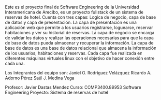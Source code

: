 Este es el proyecto final de Software Engineering de la Universidad Interamericana de Arecibo, es un proyecto fullstack de un sistema de reservas de hotel. Cuenta con tres capas: Logica de negocio, capa de base de datos y capa de presentación. La capa de presentación es una aplicación web que permite a los usuarios registrarse, loguearse, reservar habitaciones y ver su historial de reservas. La capa de negocio se encarga de validar los datos y realizar las operaciones necesarias para que la capa de base de datos pueda almacenar y recuperar la información. La capa de base de datos es una base de datos relacional que almacena la información de los usuarios, habitaciones y reservas. Cada capa fue realizada en diferentes máquinas virtuales linux con el objetivo de hacer conexión entre cada una.

Los Integrantes del equipo son:
Janiel O. Rodríguez Velázquez
Ricardo A. Adorno Pérez
Saúl J. Medina Vega

Profesor: Javier Dastas Mendez
Curso: COMP3400.89953 Software Engineering
Proyecto: Sistema de reservas de hotel
